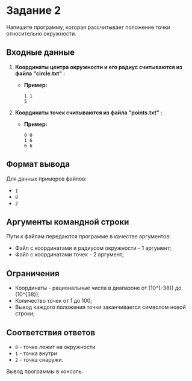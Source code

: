 # Задание 2

Напишите программу, которая рассчитывает положение точки относительно окружности.

## Входные данные

1. **Координаты центра окружности и его радиус считываются из файла "circle.txt" :**
    - **Пример:**
      ```
      1 1
      5
      ```

2. **Координаты точек считываются из файла "points.txt" :**
    - **Пример:**
      ```
      0 0
      1 6
      6 6
      ```

## Формат вывода

Для данных примеров файлов:

- `1`
- `0`
- `2`

## Аргументы командной строки

Пути к файлам передаются программе в качестве аргументов:
- Файл с координатами и радиусом окружности - 1 аргумент;
- Файл с координатами точек - 2 аргумент;

## Ограничения

- Координаты - рациональные числа в диапазоне от \(10^{-38}\) до \(10^{38}\);
- Количество точек от 1 до 100;
- Вывод каждого положения точки заканчивается символом новой строки;

## Соответствия ответов

- `0` - точка лежит на окружности
- `1` - точка внутри
- `2` - точка снаружи.

Вывод программы в консоль.